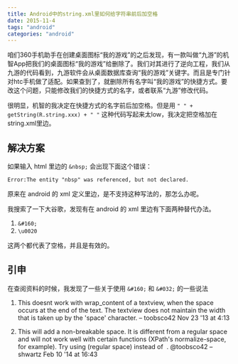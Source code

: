 ```yaml
---
title: Android中的string.xml里如何给字符串前后加空格
date: 2015-11-4
tags: "android"
categories: "android"
---
```

咱们360手机助手在创建桌面图标“我的游戏”的之后发现，有一款叫做“九游”的机智App把我们的桌面图标“我的游戏”给删除了。我们对其进行了逆向工程，我们从九游的代码看到，九游软件会从桌面数据库查询“我的游戏”关键字。而且是专门针对htc手机做了适配。如果查到了，就删除所有名字叫“我的游戏”的快捷方式。要改这个问题，只能修改我们的快捷方式的名字，或者联系“九游”修改代码。

很明显，机智的我决定在快捷方式的名字前后加空格。但是用 `" " + getString(R.string.xxx) + " "` 这种代码写起来太low，我决定把空格加在string.xml里边。

## 解决方案

如果输入 html 里边的 `&nbsp;` 会出现下面这个错误：

```
Error:The entity "nbsp" was referenced, but not declared.
```

原来在 android 的 xml 定义里边，是不支持这种写法的，那怎么办呢。

我搜索了一下大谷歌，发现有在 android 的 xml 里边有下面两种替代办法。

1. `&#160;`
2. `\u0020`

这两个都代表了空格，并且是有效的。

## 引申

在查阅资料的时候，我发现了一些关于使用 `&#160;` 和 `&#032;` 的一些说法

1. This doesnt work with wrap_content of a textview, when the space occurs at the end of the text. The textview does not maintain the width that is taken up by the 'space' character. –  toobsco42 Nov 23 '13 at 4:13

2. This will add a non-breakable space. It is different from a regular space and will not work well with certain functions (XPath's normalize-space, for example). Try using &#032; (regular space) instead of &#160;. @toobsco42 –  shwartz Feb 10 '14 at 16:43